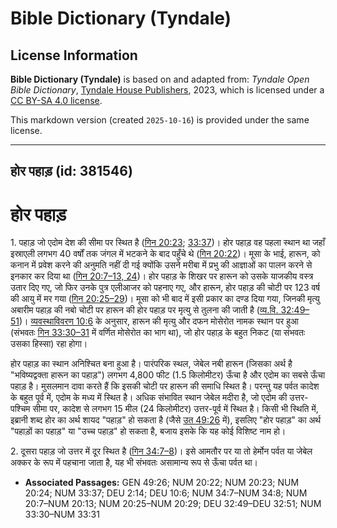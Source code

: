 # Bible Dictionary (Tyndale)

## License Information

**Bible Dictionary (Tyndale)** is based on and adapted from: _Tyndale Open Bible Dictionary_, [Tyndale House Publishers](https://tyndaleopenresources.com/), 2023, which is licensed under a [CC BY-SA 4.0 license](https://creativecommons.org/licenses/by-sa/4.0/legalcode.en).

This markdown version (created `2025-10-16`) is provided under the same license.



--------------------------------

## होर पहाड़ (id: 381546)

होर पहाड़
=========

1\. पहाड़ जो एदोम देश की सीमा पर स्थित है ([गिन 20:23](https://ref.ly/Num20:23); [33:37](https://ref.ly/Num33:37))। होर पहाड़ वह पहला स्थान था जहाँ इस्राएली लगभग 40 वर्षों तक जंगल में भटकने के बाद पहुँचे थे ([गिन 20:22](https://ref.ly/Num20:22))। मूसा के भाई, हारून, को कनान में प्रवेश करने की अनुमति नहीं दी गई क्योंकि उसने मरीबा में प्रभु की आज्ञाओं का पालन करने से इनकार कर दिया था ([गिन 20:7–13, 24](https://ref.ly/Num20:7-Num20:13,Num20:24))। होर पहाड़ के शिखर पर हारून को उसके याजकीय वस्त्र उतार दिए गए, जो फिर उनके पुत्र एलीआजर को पहनाए गए, और हारून, होर पहाड़ की चोटी पर 123 वर्ष की आयु में मर गया ([गिन 20:25–29](https://ref.ly/Num20:25-Num20:29))। मूसा को भी बाद में इसी प्रकार का दण्ड दिया गया, जिनकी मृत्यु अबारीम पहाड़ की नबो चोटी पर हारून की होर पहाड़ पर मृत्यु से तुलना की जाती है ([व्य.वि. 32:49–51](https://ref.ly/Deut32:49-Deut32:51))। [व्यवस्थाविवरण 10:6](https://ref.ly/Deut10:6) के अनुसार, हारून की मृत्यु और दफन मोसेरोत नामक स्थान पर हुआ (संभवतः [गिन 33:30–31](https://ref.ly/Num33:30-Num33:31) में वर्णित मोसेरोत का भाग था), जो होर पहाड़ के बहुत निकट (या संभवतः उसका हिस्सा) रहा होगा।

होर पहाड़ का स्थान अनिश्चित बना हुआ है। पारंपरिक स्थल, जेबेल नबी हारून (जिसका अर्थ है "भविष्यद्वक्ता हारून का पहाड़") लगभग 4,800 फीट (1\.5 किलोमीटर) ऊँचा है और एदोम का सबसे ऊँचा पहाड़ है। मुसलमान दावा करते हैं कि इसकी चोटी पर हारून की समाधि स्थित है। परन्तु यह पर्वत कादेश के बहुत पूर्व में, एदोम के मध्य में स्थित है। अधिक संभावित स्थान जेबेल मदीरा है, जो एदोम की उत्तर\-पश्चिम सीमा पर, कादेश से लगभग 15 मील (24 किलोमीटर) उत्तर\-पूर्व में स्थित है। किसी भी स्थिति में, इब्रानी शब्द होर का अर्थ शायद "पहाड़" हो सकता है (जैसे [उत 49:26](https://ref.ly/Gen49:26) में), इसलिए "होर पहाड़" का अर्थ "पहाड़ों का पहाड़" या "उच्च पहाड़" हो सकता है, बजाय इसके कि यह कोई विशिष्ट नाम हो।

2\. दूसरा पहाड़ जो उत्तर में दूर स्थित है ([गिन 34:7–8](https://ref.ly/Num34:7-Num34:8))। इसे आमतौर पर या तो हेर्मोन पर्वत या जेबेल अक्कर के रूप में पहचाना जाता है, यह भी संभवतः असामान्य रूप से ऊँचा पर्वत था।

* **Associated Passages:** GEN 49:26; NUM 20:22; NUM 20:23; NUM 20:24; NUM 33:37; DEU 2:14; DEU 10:6; NUM 34:7–NUM 34:8; NUM 20:7–NUM 20:13; NUM 20:25–NUM 20:29; DEU 32:49–DEU 32:51; NUM 33:30–NUM 33:31


